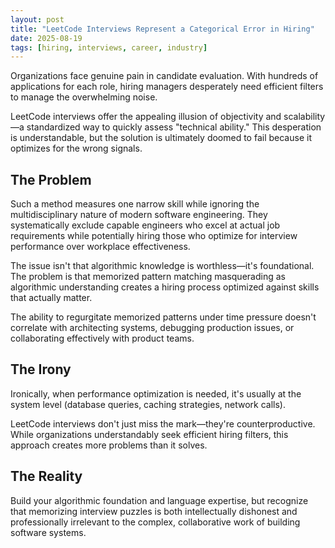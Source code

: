```yaml
---
layout: post
title: "LeetCode Interviews Represent a Categorical Error in Hiring"
date: 2025-08-19
tags: [hiring, interviews, career, industry]
---
```


Organizations face genuine pain in candidate evaluation. With hundreds of applications for each role, hiring managers desperately need efficient filters to manage the overwhelming noise.

LeetCode interviews offer the appealing illusion of objectivity and scalability—a standardized way to quickly assess "technical ability." This desperation is understandable, but the solution is ultimately doomed to fail because it optimizes for the wrong signals.

## The Problem

Such a method measures one narrow skill while ignoring the multidisciplinary nature of modern software engineering. They systematically exclude capable engineers who excel at actual job requirements while potentially hiring those who optimize for interview performance over workplace effectiveness.

The issue isn't that algorithmic knowledge is worthless—it's foundational. The problem is that memorized pattern matching masquerading as algorithmic understanding creates a hiring process optimized against skills that actually matter.

The ability to regurgitate memorized patterns under time pressure doesn't correlate with architecting systems, debugging production issues, or collaborating effectively with product teams.

## The Irony

Ironically, when performance optimization is needed, it's usually at the system level (database queries, caching strategies, network calls).

LeetCode interviews don't just miss the mark—they're counterproductive. While organizations understandably seek efficient hiring filters, this approach creates more problems than it solves.

## The Reality

Build your algorithmic foundation and language expertise, but recognize that memorizing interview puzzles is both intellectually dishonest and professionally irrelevant to the complex, collaborative work of building software systems.